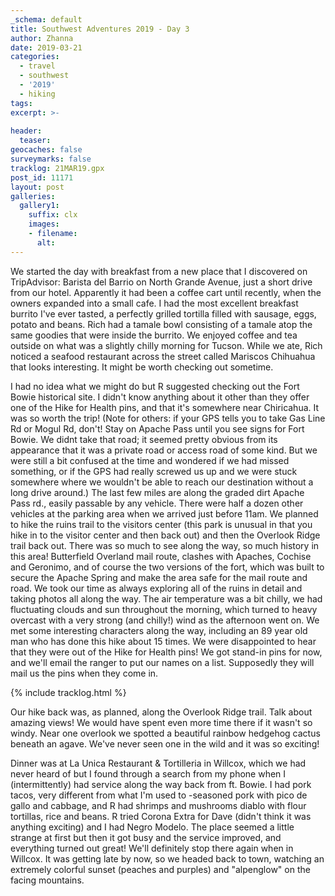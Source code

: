 ```yaml
---
_schema: default
title: Southwest Adventures 2019 - Day 3
author: Zhanna
date: 2019-03-21
categories: 
  - travel
  - southwest
  - '2019'
  - hiking
tags:
excerpt: >-
  
header:
  teaser:
geocaches: false
surveymarks: false
tracklog: 21MAR19.gpx
post_id: 11171
layout: post  
galleries:
  gallery1:
    suffix: clx
    images:
    - filename: 
      alt:                                                         
---
```


We started the day with breakfast from a new place that I discovered on TripAdvisor: Barista del Barrio on North Grande Avenue, just a short drive from our hotel. Apparently it had been a coffee cart until recently, when the owners expanded into a small cafe. I had the most excellent breakfast burrito I've ever tasted, a perfectly grilled tortilla filled with sausage, eggs, potato and beans. Rich had a tamale bowl consisting of a tamale atop the same goodies that were inside the burrito. We enjoyed coffee and tea outside on what was a slightly chilly morning for Tucson. While we ate, Rich noticed a seafood restaurant across the street called Mariscos Chihuahua that looks interesting. It might be worth checking out sometime. 

I had no idea what we might do but R suggested checking out the Fort Bowie historical site. I didn't know anything about it other than they offer one of the Hike for Health pins, and that it's somewhere near Chiricahua. It was so worth the trip! (Note for others: if your GPS tells you to take Gas Line Rd or Mogul Rd, don't! Stay on Apache Pass until you see signs for Fort Bowie. We didnt take that road; it seemed pretty obvious from its appearance that it was a private road or access road of some kind. But we were still a bit confused at the time and wondered if we had missed something, or if the GPS had really screwed us up and we were stuck somewhere where we wouldn't be able to reach our destination without a long drive around.) The last few miles are along the graded dirt Apache Pass rd., easily passable by any vehicle. There were half a dozen other vehicles at the parking area when we arrived just before 11am. We planned to hike the ruins trail to the visitors center (this park is unusual in that you hike in to the visitor center and then back out) and then the Overlook Ridge trail back out. There was so much to see along the way, so much history in this area! Butterfield Overland mail route, clashes with Apaches, Cochise and Geronimo, and of course the two versions of the fort, which was built to secure the Apache Spring and make the area safe for the mail route and road. We took our time as always exploring all of the ruins in detail and taking photos all along the way. The air temperature was a bit chilly, we had fluctuating clouds and sun throughout the morning, which turned to heavy overcast with a very strong (and chilly!) wind as the afternoon went on. We met some interesting characters along the way, including an 89 year old man who has done this hike about 15 times. We were disappointed to hear that they were out of the Hike for Health pins! We got stand-in pins for now, and we'll email the ranger to put our names on a list. Supposedly they will mail us the pins when they come in.

{% include tracklog.html %}

Our hike back was, as planned, along the Overlook Ridge trail. Talk about amazing views! We would have spent even more time there if it wasn't so windy. Near one overlook we spotted a beautiful rainbow hedgehog cactus beneath an agave. We've never seen one in the wild and it was so exciting! 

Dinner was at La Unica Restaurant & Tortilleria in Willcox, which we had never heard of but I found through a search from my phone when I (intermittently) had service along the way back from ft. Bowie. I had pork tacos, very different from what I'm used to -seasoned pork with pico de gallo and cabbage, and R had shrimps and mushrooms diablo with flour tortillas, rice and beans. R tried Corona Extra for Dave (didn't think it was anything exciting) and I had Negro Modelo. The place seemed a little strange at first but then it got busy and the service improved, and everything turned out great! We'll definitely stop there again when in Willcox. It was getting late by now, so we headed back to town, watching an extremely colorful sunset (peaches and purples) and "alpenglow" on the facing mountains.


